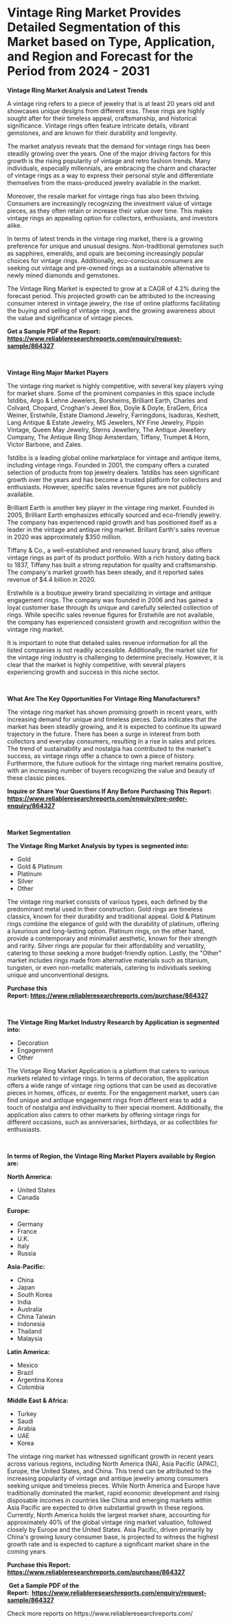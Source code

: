 <p><h1>Vintage Ring Market Provides Detailed Segmentation of this Market based on Type, Application, and Region and Forecast for the Period from 2024 - 2031</h1></p><p><strong>Vintage Ring Market Analysis and Latest Trends</strong></p>
<p><p>A vintage ring refers to a piece of jewelry that is at least 20 years old and showcases unique designs from different eras. These rings are highly sought after for their timeless appeal, craftsmanship, and historical significance. Vintage rings often feature intricate details, vibrant gemstones, and are known for their durability and longevity.</p><p>The market analysis reveals that the demand for vintage rings has been steadily growing over the years. One of the major driving factors for this growth is the rising popularity of vintage and retro fashion trends. Many individuals, especially millennials, are embracing the charm and character of vintage rings as a way to express their personal style and differentiate themselves from the mass-produced jewelry available in the market.</p><p>Moreover, the resale market for vintage rings has also been thriving. Consumers are increasingly recognizing the investment value of vintage pieces, as they often retain or increase their value over time. This makes vintage rings an appealing option for collectors, enthusiasts, and investors alike.</p><p>In terms of latest trends in the vintage ring market, there is a growing preference for unique and unusual designs. Non-traditional gemstones such as sapphires, emeralds, and opals are becoming increasingly popular choices for vintage rings. Additionally, eco-conscious consumers are seeking out vintage and pre-owned rings as a sustainable alternative to newly mined diamonds and gemstones.</p><p>The Vintage Ring Market is expected to grow at a CAGR of 4.2% during the forecast period. This projected growth can be attributed to the increasing consumer interest in vintage jewelry, the rise of online platforms facilitating the buying and selling of vintage rings, and the growing awareness about the value and significance of vintage pieces.</p></p>
<p><strong>Get a Sample PDF of the Report:&nbsp; <a href="https://www.reliableresearchreports.com/enquiry/request-sample/864327">https://www.reliableresearchreports.com/enquiry/request-sample/864327</a></strong></p>
<p>&nbsp;</p>
<p><strong>Vintage Ring Major Market Players</strong></p>
<p><p>The vintage ring market is highly competitive, with several key players vying for market share. Some of the prominent companies in this space include 1stdibs, Argo & Lehne Jewelers, Borsheims, Brilliant Earth, Charles and Colvard, Chopard, Croghan's Jewel Box, Doyle & Doyle, EraGem, Erica Weiner, Erstwhile, Estate Diamond Jewelry, Farringdons, Isadoras, Keshett, Lang Antique & Estate Jewelry, MS Jewelers, NY Fine Jewelry, Pippin Vintage, Queen May Jewelry, Sterns Jewellery, The Antique Jewellery Company, The Antique Ring Shop Amsterdam, Tiffany, Trumpet & Horn, Victor Barbone, and Zales.</p><p>1stdibs is a leading global online marketplace for vintage and antique items, including vintage rings. Founded in 2001, the company offers a curated selection of products from top jewelry dealers. 1stdibs has seen significant growth over the years and has become a trusted platform for collectors and enthusiasts. However, specific sales revenue figures are not publicly available.</p><p>Brilliant Earth is another key player in the vintage ring market. Founded in 2005, Brilliant Earth emphasizes ethically sourced and eco-friendly jewelry. The company has experienced rapid growth and has positioned itself as a leader in the vintage and antique ring market. Brillant Earth's sales revenue in 2020 was approximately $350 million.</p><p>Tiffany & Co., a well-established and renowned luxury brand, also offers vintage rings as part of its product portfolio. With a rich history dating back to 1837, Tiffany has built a strong reputation for quality and craftsmanship. The company's market growth has been steady, and it reported sales revenue of $4.4 billion in 2020.</p><p>Erstwhile is a boutique jewelry brand specializing in vintage and antique engagement rings. The company was founded in 2006 and has gained a loyal customer base through its unique and carefully selected collection of rings. While specific sales revenue figures for Erstwhile are not available, the company has experienced consistent growth and recognition within the vintage ring market.</p><p>It is important to note that detailed sales revenue information for all the listed companies is not readily accessible. Additionally, the market size for the vintage ring industry is challenging to determine precisely. However, it is clear that the market is highly competitive, with several players experiencing growth and success in this niche sector.</p></p>
<p>&nbsp;</p>
<p><strong>What Are The Key Opportunities For Vintage Ring Manufacturers?</strong></p>
<p><p>The vintage ring market has shown promising growth in recent years, with increasing demand for unique and timeless pieces. Data indicates that the market has been steadily growing, and it is expected to continue its upward trajectory in the future. There has been a surge in interest from both collectors and everyday consumers, resulting in a rise in sales and prices. The trend of sustainability and nostalgia has contributed to the market's success, as vintage rings offer a chance to own a piece of history. Furthermore, the future outlook for the vintage ring market remains positive, with an increasing number of buyers recognizing the value and beauty of these classic pieces.</p></p>
<p><strong>Inquire or Share Your Questions If Any Before Purchasing This Report: <a href="https://www.reliableresearchreports.com/enquiry/pre-order-enquiry/864327">https://www.reliableresearchreports.com/enquiry/pre-order-enquiry/864327</a></strong></p>
<p>&nbsp;</p>
<p><strong>Market Segmentation</strong></p>
<p><strong>The Vintage Ring Market Analysis by types is segmented into:</strong></p>
<p><ul><li>Gold</li><li>Gold & Platinum</li><li>Platinum</li><li>Silver</li><li>Other</li></ul></p>
<p><p>The vintage ring market consists of various types, each defined by the predominant metal used in their construction. Gold rings are timeless classics, known for their durability and traditional appeal. Gold & Platinum rings combine the elegance of gold with the durability of platinum, offering a luxurious and long-lasting option. Platinum rings, on the other hand, provide a contemporary and minimalist aesthetic, known for their strength and rarity. Silver rings are popular for their affordability and versatility, catering to those seeking a more budget-friendly option. Lastly, the "Other" market includes rings made from alternative materials such as titanium, tungsten, or even non-metallic materials, catering to individuals seeking unique and unconventional designs.</p></p>
<p><strong>Purchase this Report:&nbsp;<a href="https://www.reliableresearchreports.com/purchase/864327">https://www.reliableresearchreports.com/purchase/864327</a></strong></p>
<p>&nbsp;</p>
<p><strong>The Vintage Ring Market Industry Research by Application is segmented into:</strong></p>
<p><ul><li>Decoration</li><li>Engagement </li><li>Other</li></ul></p>
<p><p>The Vintage Ring Market Application is a platform that caters to various markets related to vintage rings. In terms of decoration, the application offers a wide range of vintage ring options that can be used as decorative pieces in homes, offices, or events. For the engagement market, users can find unique and antique engagement rings from different eras to add a touch of nostalgia and individuality to their special moment. Additionally, the application also caters to other markets by offering vintage rings for different occasions, such as anniversaries, birthdays, or as collectibles for enthusiasts.</p></p>
<p>&nbsp;</p>
<p><strong>In terms of Region, the Vintage Ring Market Players available by Region are:</strong></p>
<p>
    <p> <strong> North America: </strong>
        <ul>
            <li>United States</li>
            <li>Canada</li>
        </ul>
        </p> 
    <p> <strong> Europe: </strong>
        <ul>
            <li>Germany</li>
            <li>France</li>
            <li>U.K.</li>
            <li>Italy</li>
            <li>Russia</li>
        </ul>
        </p> 
    <p> <strong> Asia-Pacific: </strong>
        <ul>
            <li>China</li>
            <li>Japan</li>
            <li>South Korea</li>
            <li>India</li>
            <li>Australia</li>
            <li>China Taiwan</li>
            <li>Indonesia</li>
            <li>Thailand</li>
            <li>Malaysia</li>
        </ul>
        </p> 
    <p> <strong> Latin America: </strong>
        <ul>
            <li>Mexico</li>
            <li>Brazil</li>
            <li>Argentina Korea</li>
            <li>Colombia</li>
        </ul>
        </p> 
    <p> <strong> Middle East & Africa: </strong>
        <ul>
            <li>Turkey</li>
            <li>Saudi</li>
            <li>Arabia</li>
            <li>UAE</li>
            <li>Korea</li>
        </ul>
    </p>
    </p>
<p><p>The vintage ring market has witnessed significant growth in recent years across various regions, including North America (NA), Asia Pacific (APAC), Europe, the United States, and China. This trend can be attributed to the increasing popularity of vintage and antique jewelry among consumers seeking unique and timeless pieces. While North America and Europe have traditionally dominated the market, rapid economic development and rising disposable incomes in countries like China and emerging markets within Asia Pacific are expected to drive substantial growth in these regions. Currently, North America holds the largest market share, accounting for approximately 40% of the global vintage ring market valuation, followed closely by Europe and the United States. Asia Pacific, driven primarily by China's growing luxury consumer base, is projected to witness the highest growth rate and is expected to capture a significant market share in the coming years.</p></p>
<p><strong>Purchase this Report: <a href="https://www.reliableresearchreports.com/purchase/864327">https://www.reliableresearchreports.com/purchase/864327</a></strong></p>
<p>&nbsp;<strong>Get a Sample PDF of the Report:&nbsp;&nbsp;<a href="https://www.reliableresearchreports.com/enquiry/request-sample/864327">https://www.reliableresearchreports.com/enquiry/request-sample/864327</a></strong></p>
<p><strong></strong></p>
<p>Check more reports on https://www.reliableresearchreports.com/</p>